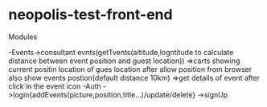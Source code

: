 # neopolis-test-front-end
Modules 

 -Events->consultant evnts(getTvents(altitude,logntitude to calculate distance between event position and guest location)) 
 =>carts showing current positin  location of gues location after allow position from browser also show events postion(default distance 10km)
 =>get details of event after click in the event icon
 -Auth ->login{addEvents(picture,position,title...)/update/delete}
       ->signUp
       
   
      
